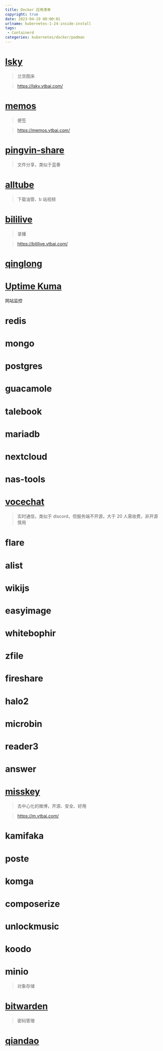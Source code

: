 ```yaml
---
title: Docker 应用清单
copyright: true
date: 2023-04-19 00:00:01
urlname: kubernetes-1-24-inside-install
tags: 
 - Containerd
categories: kubernetes/docker/podman
---
```


# [lsky](https://github.com/lsky-org/lsky-pro)
> 兰空图床

> https://lsky.vtbai.com/

# [memos](https://github.com/usememos/memos)
> 便签

> https://memos.vtbai.com/

<!--more-->
# [pingvin-share](https://github.com/stonith404/pingvin-share)
> 文件分享，类似于蓝奏

# [alltube](https://github.com/Rudloff/alltube)
> 下载油管、b 站视频

# [bililive](https://github.com/hr3lxphr6j/bililive-go)
> 录播

> https://bililive.vtbai.com/

# [qinglong](https://github.com/whyour/qinglong)


# [Uptime Kuma](https://github.com/louislam/uptime-kuma)
网站监控

# redis


# mongo

# postgres	

# guacamole	

# talebook	

# mariadb		

# nextcloud	

# nas-tools	

# [vocechat](https://github.com/Privoce/vocechat-web)
> 实时通信，类似于 discord，但服务端不开源，大于 20 人需收费，非开源慎用

# flare		
# alist		
# wikijs		
# easyimage	
# whitebophir	
# zfile		
# fireshare	
# halo2		
# microbin	
# reader3		
# answer		
# [misskey](https://github.com/misskey-dev/misskey)
> 去中心化的微博，开源、安全、好用

> https://m.vtbai.com/

# kamifaka	
# poste		
# komga 		
# composerize	
# unlockmusic	
# koodo		
# minio
> 对象存储


# [bitwarden](https://github.com/dani-garcia/vaultwarden)
> 密码管理


# [qiandao](https://github.com/binux/qiandao)


